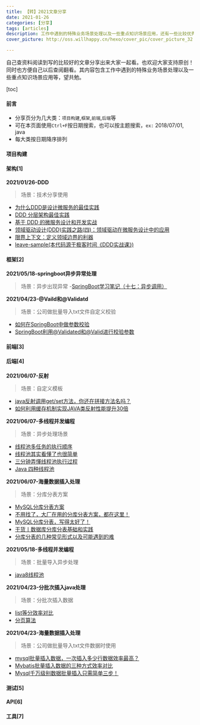 ```yaml
---
title: 【转】2021文章分享
date: 2021-01-26
categories: [分享]
tags: [articles]
description: 工作中遇到的特殊业务场景处理以及一些重点知识场景应用，还有一些比较优秀的某个知识点分享等
cover_picture: http://oss.willhappy.cn/hexo/cover_pic/cover_picture_32.jpg

---
```


自己查资料阅读到写的比较好的文章分享出来大家一起看。也欢迎大家支持原创！同时也方便自己以后查阅翻看。其内容包含工作中遇到的特殊业务场景处理以及一些重点知识场景应用等，望共勉。

<!--more-->

[toc]

#### 前言

- 分享页分为几大类：`项目构建`,`框架`,`前端`,`后端`等
- 可在本页面使用`Ctrl+F`按日期搜索，也可以按主题搜索，`ex:` 2018/07/01, java
- 每大类按日期降序排列

#### 项目构建

#### 架构[1]

**2021/01/26-DDD** 
> 场景：技术分享使用
- [为什么DDD是设计微服务的最佳实践][1-1]
- [DDD 分层架构最佳实践][1-2]
- [基于 DDD 的微服务设计和开发实战][1-3]
- [领域驱动设计(DDD)实践之路(四)：领域驱动在微服务设计中的应用][1-4]
- [限界上下文：定义领域边界的利器][1-5]
- [leave-sample(本代码源于极客时间《DDD实战课》)][1-6]

#### 框架[2]
**2021/05/18-springboot异步异常处理**
> 场景：异步出现异常
-[SpringBoot学习笔记（十七：异步调用）][2-3]


**2021/04/23-@Vaild和@Validatd**
> 场景：公司做批量导入txt文件自定义校验
- [如何在SpringBoot中做参数校验][2-1]
- [SpringBoot利用@Validated和@Valid进行校验参数][2-2]

#### 前端[3]

#### 后端[4]
**2021/06/07-反射**
> 场景：自定义模板
- [java反射调用get/set方法，你还在拼接方法名吗？][4-15]
- [如何利用缓存机制实现JAVA类反射性能提升30倍][4-16]

**2021/06/07-多线程并发编程**
> 场景：异步处理场景
- [线程池多任务的执行顺序][4-12]
- [线程池其实看懂了也很简单][4-13]
- [三分钟弄懂线程池执行过程][4-14]
- [Java 四种线程池][4-17]

**2021/06/07-海量数据插入处理**
> 场景：分库分表方案
- [MySQL分库分表方案][4-7]
- [不用找了，大厂在用的分库分表方案，都在这里！][4-8]
- [MySQL分库分表，写得太好了！][4-9]
- [干货丨数据库分库分表基础和实践][4-10]
- [分库分表的几种常见形式以及可能遇到的难][4-11]

**2021/05/18-多线程并发编程**
> 场景：批量导入异步处理
- [java8线程池][4-6]

**2021/04/23-分批次插入java处理**
> 场景：分批次插入数据
- [list等分效率对比][4-4]
- [分页算法][4-5]

**2021/04/23-海量数据插入处理**
> 场景：公司做批量导入txt文件数据时使用
- [mysql批量插入数据，一次插入多少行数据效率最高？][4-1]
- [Mybatis批量插入数据的三种方式效率对比][4-2]
- [Mysql千万级别数据批量插入只需简单三步！][4-3]

#### 测试[5]

#### API[6]

#### 工具[7]






[1-1]: https://www.jianshu.com/p/e1b32a5ee91c
[1-2]: https://xie.infoq.cn/article/f88324b09cd9db4214ac153cf
[1-3]: https://www.infoq.cn/article/s_lfulu6zqodd030rbh9
[1-4]: https://segmentfault.com/a/1190000038480392
[1-5]: https://time.geekbang.org/column/article/149950
[1-6]: https://github.com/ouchuangxin/leave-sample

[2-1]: https://blog.csdn.net/qq_39609993/article/details/114288378
[2-2]: https://blog.csdn.net/u014082714/article/details/107160281
[2-3]: https://juejin.cn/post/6850418116464230408


[4-1]: https://www.geek-share.com/detail/2777135663.html
[4-2]: https://blog.csdn.net/WillLiaowh/article/details/106028882?utm_medium=distribute.pc_relevant.none-task-blog-baidujs_baidulandingword-4&spm=1001.2101.3001.4242
[4-3]: https://zhuanlan.zhihu.com/p/75432448
[4-4]: https://www.imooc.com/article/41647
[4-5]: https://blog.csdn.net/c5113620/article/details/83106888
[4-6]: https://blog.csdn.net/wy11933/article/details/80399562
[4-7]: https://zhuanlan.zhihu.com/p/84224499
[4-8]: https://www.huaweicloud.com/articles/8ac1dc6dfe005bdaf76f7d1d2136276a.html
[4-9]: https://database.51cto.com/art/201809/583857.htm
[4-10]: https://www.infoq.cn/article/zmlcbpihothwjeqmzd4i
[4-11]: https://www.infoq.cn/article/key-steps-and-likely-problems-of-split-table
[4-12]: https://blog.csdn.net/Mr_25kjiang/article/details/105815054
[4-13]: https://www.cnblogs.com/jajian/p/11442929.html
[4-14]: https://juejin.cn/post/6866054685044768782
[4-15]: https://www.cnblogs.com/1ning/p/10936129.html
[4-16]: https://segmentfault.com/a/1190000020986852
[4-17]: https://www.cnblogs.com/zhujiabin/p/5404771.html